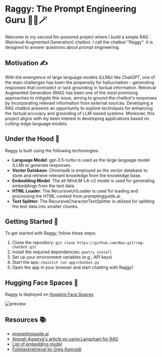 # Raggy: The Prompt Engineering Guru 🧙‍♂️🪄

Welcome to my second llm-powered project where I build a simple RAG (Retrieval-Augmented Generation) chatbot. I call the chatbot "Raggy". It is designed to answer questions about prompt engineering.

## Motivation ✍️

With the emergence of large language models (LLMs) like ChatGPT, one of the main challenges has been the propensity for hallucination – generating responses that contradict or lack grounding in factual information. Retrieval Augmented Generation (RAG) has been one of the most promising approaches to mitigate this issue, aiming to ground the chatbot's responses by incorporating relevant information from external sources. Developing a RAG chatbot presents an opportunity to explore techniques for enhancing the factual accuracy and grounding of LLM-based systems. Moreover, this project aligns with my keen interest in developing applications based on cutting-edge language models.

## Under the Hood 🔧

Raggy is built using the following technologies:

- **Language Model**: gpt-3.5-turbo is used as the large language model (LLM) to generate responses.
- **Vector Database**: Chromadb is employed as the vector database to store and retrieve relevant knowledge from the knowledge base.
- **Embedding Model**: The all-MiniLM-L6-v2 model is used for generating embeddings from the text data.
- **HTML Loader**: The RecursiveUrlLoader is used for loading and processing the HTML content from promptingguide.ai.
- **Text Splitter**: The RecursiveCharacterTextSplitter is utilized for splitting the text data into smaller chunks.

## Getting Started 🚀

To get started with Raggy, follow these steps:

1. Clone the repository: `git clone https://github.com/Nau-git/rag-chatbot.git`
2. Install the required dependencies: `poetry install`
3. Set up your environment variables (e.g., API keys)
4. Start the app: `chainlit run app/chatbot.py`
5. Open the app in your browser and start chatting with Raggy!

## Hugging Face Spaces 🤗

Raggy is deployed on [Hugging Face Spaces](https://huggingface.co/spaces/naaufal/raggy)

![preview](https://github.com/Nau-git/rag-chatbot/blob/main/image/raggy.png)

## Resources 📚

- [promptingguide.ai](https://promptingguide.ai) 
- [Amogh Agastya's article on using Langchain for RAG](https://betterprogramming.pub/harnessing-retrieval-augmented-generation-with-langchain-2eae65926e82)
- [List of embedding model](https://www.sbert.net/docs/pretrained_models.html)
- [Fullstackretrieval by Greg Kamradt](https://fullstackretrieval.com)

